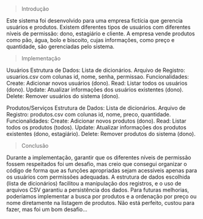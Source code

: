 > Introdução

Este sistema foi desenvolvido para uma empresa fictícia que gerencia usuários e produtos.
Existem diferentes tipos de usuários com diferentes níveis de permissão: dono, estagiário e cliente.
A empresa vende produtos como pão, água, bolo e biscoito, cujas informações, como preço e quantidade, são gerenciadas pelo sistema.

> Implementação

Usuários
    Estrutura de Dados: Lista de dicionários.
    Arquivo de Registro: usuarios.csv com colunas id, nome, senha, permissao.
    Funcionalidades:
        Create: Adicionar novos usuários (dono).
        Read: Listar todos os usuários (dono).
        Update: Atualizar informações dos usuários existentes (dono).
        Delete: Remover usuários do sistema (dono).

Produtos/Serviços
    Estrutura de Dados: Lista de dicionários.
    Arquivo de Registro: produtos.csv com colunas id, nome, preco, quantidade.
    Funcionalidades:
        Create: Adicionar novos produtos (dono).
        Read: Listar todos os produtos (todos).
        Update: Atualizar informações dos produtos existentes (dono, estagiário).
        Delete: Remover produtos do sistema (dono).

> Conclusão

Durante a implementação, garantir que os diferentes níveis de permissão fossem respeitados foi um desafio,
mas creio que consegui organizar o código de forma que as funções apropriadas sejam acessíveis apenas para os usuários
com permissões adequadas. A estrutura de dados escolhida (lista de dicionários) facilitou a manipulação dos registros,
e o uso de arquivos CSV garantiu a persistência dos dados. Para futuras melhorias, poderíamos implementar a busca por
produtos e a ordenação por preço ou nome diretamente na listagem de produtos. Não está perfeito, custou para fazer, mas
foi um bom desafio...